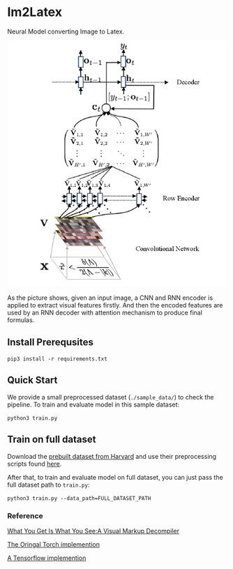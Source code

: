 # Im2Latex

Neural Model converting Image to Latex.

![Network structure of Im2latex Model](./imgs/model_structure.png)

As the picture shows, given an input image, a CNN and RNN encoder is applied to extract visual features firstly. And then the encoded features are used by an RNN decoder with attention mechanism to produce final formulas.



## Install Prerequsites

```
pip3 install -r requirements.txt
```



## Quick Start

We provide a small preprocessed dataset (`./sample_data/`) to check the pipeline. To train and evaluate model in this sample dataset:

```shell
python3 train.py
```



##  Train on full dataset

Download the [prebuilt dataset from Harvard](https://zenodo.org/record/56198#.V2p0KTXT6eA) and use their preprocessing scripts found [here](https://github.com/harvardnlp/im2markup).

After that, to train and evaluate model on full dataset, you can just pass the full dataset path to `train.py`:

```shel
python3 train.py --data_path=FULL_DATASET_PATH
```



### Reference

[What You Get Is What You See:A Visual Markup Decompiler](https://arxiv.org/pdf/1609.04938v1.pdf)

[The Oringal Torch implemention](https://github.com/harvardnlp/im2markup)

[A Tensorflow implemention](https://github.com/guillaumegenthial/im2latex/)